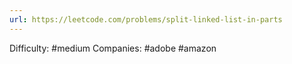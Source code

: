 ```yaml
---
url: https://leetcode.com/problems/split-linked-list-in-parts
---
```


Difficulty: #medium
Companies: #adobe #amazon